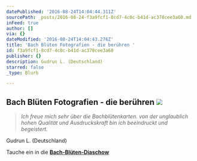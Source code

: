 ```yaml
---
datePublished: '2016-08-24T14:04:44.311Z'
sourcePath: _posts/2016-08-24-f3a9fcf1-8cd7-4c0c-b41d-ac378cee3a60.md
inFeed: true
author: []
via: {}
dateModified: '2016-08-24T14:04:43.276Z'
title: 'Bach Blüten Fotografien - die berühren '
id: f3a9fcf1-8cd7-4c0c-b41d-ac378cee3a60
publisher: {}
description: Gudrun L. (Deutschland)
starred: false
_type: Blurb

---
```

## Bach Blüten Fotografien - die berühren ![](https://the-grid-user-content.s3-us-west-2.amazonaws.com/4c1bd6d8-e9e7-4bb3-86f2-00edbdae165c.jpg)

> _Ich freue mich sehr über die Bachblütenkarten. von der unglaublich hohen Qualität und Ausdruckskraft bin ich beeindruckt und begeistert._

Gudrun L. (Deutschland)

Tauche ein in die **[Bach-Blüten-Diaschow][0]**

[0]: http://flowerenergies.com/bach-blueten-fotos.html "Bach-Blüten-Diaschow"